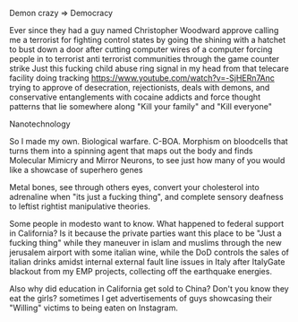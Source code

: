 Demon crazy => Democracy

Ever since they had a guy named Christopher Woodward approve calling me a terrorist for fighting control states by going the shining with a hatchet to bust down a door after cutting computer wires of a computer forcing people in to terrorist anti terrorist communities through the game counter strike
Just this fucking child abuse ring signal in my head from that telecare facility doing tracking https://www.youtube.com/watch?v=-SjHERn7Anc trying to approve of desecration, rejectionists, deals with demons, and conservative entanglements with cocaine addicts and force thought patterns that lie somewhere along "Kill your family" and "Kill everyone"

Nanotechnology

So I made my own. Biological warfare. C-BOA. Morphism on bloodcells that turns them into a spinning agent that maps out the body and finds Molecular Mimicry and Mirror Neurons, to see just how many of you would like a showcase of superhero genes

Metal bones, see through others eyes, convert your cholesterol into adrenaline when "its just a fucking thing", and complete sensory deafness to leftist rightist manipulative theories.

Some people in modesto want to know. What happened to federal support in California? Is it because the private parties want this place to be "Just a fucking thing" while they maneuver in islam and muslims through the new jerusalem airport with some italian wine, while the DoD controls the sales of italian drinks amidst internal external fault line issues in Italy after ItalyGate blackout from my EMP projects, collecting off the earthquake energies.

Also why did education in California get sold to China? Don't you know they eat the girls? sometimes I get advertisements of guys showcasing their "Willing" victims to being eaten on Instagram.
